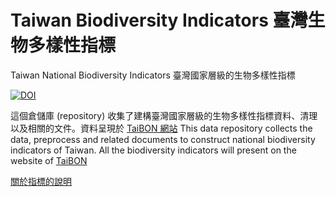 ﻿# Taiwan Biodiversity Indicators 臺灣生物多樣性指標
Taiwan National Biodiversity Indicators 臺灣國家層級的生物多樣性指標

[![DOI](https://zenodo.org/badge/68565558.svg)](https://zenodo.org/badge/latestdoi/68565558)


這個倉儲庫 (repository) 收集了建構臺灣國家層級的生物多樣性指標資料、清理以及相關的文件。資料呈現於 [TaiBON 網站](http://www.taibon.tw)
This data repository collects the data, preprocess and related documents to construct national biodiversity indicators of Taiwan. All the biodiversity indicators will present on the website of [TaiBON](http://taibon.tw)

[關於指標的說明](https://github.com/TaiBON/biodiv_indicators/tree/master/indicators)

